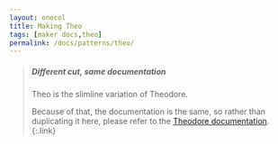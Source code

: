 ```yaml
---
layout: onecol
title: Making Theo
tags: [maker docs,theo]
permalink: /docs/patterns/theo/
---
```

> <h5>Different cut, same documentation</h5>
> Theo is the slimline variation of Theodore.
>
> Because of that, the documentation is the same, so rather than duplicating it here, please refer to the 
> [Theodore documentation](/docs/patterns/theodore/).
{:.link}
